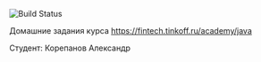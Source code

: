![Build Status](https://github.com/alexkorep04/Course/actions/workflows/build.yml/badge.svg)

Домашние задания курса https://fintech.tinkoff.ru/academy/java

Студент: Корепанов Александр
